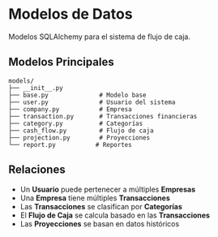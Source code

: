 # Modelos de Datos

Modelos SQLAlchemy para el sistema de flujo de caja.

## Modelos Principales

```
models/
├── __init__.py
├── base.py              # Modelo base
├── user.py              # Usuario del sistema
├── company.py           # Empresa
├── transaction.py       # Transacciones financieras
├── category.py          # Categorías
├── cash_flow.py         # Flujo de caja
├── projection.py        # Proyecciones
└── report.py           # Reportes
```

## Relaciones

- Un **Usuario** puede pertenecer a múltiples **Empresas**
- Una **Empresa** tiene múltiples **Transacciones**
- Las **Transacciones** se clasifican por **Categorías**
- El **Flujo de Caja** se calcula basado en las **Transacciones**
- Las **Proyecciones** se basan en datos históricos
